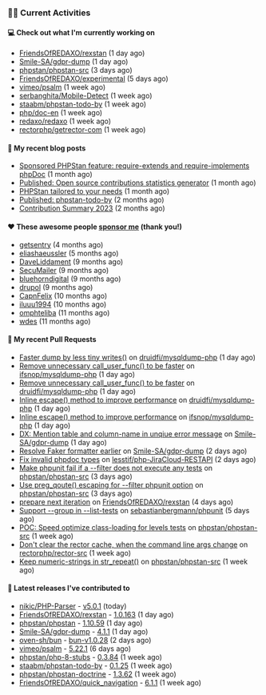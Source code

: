 ### 👨‍💻 Current Activities


#### 💻 Check out what I'm currently working on

- [FriendsOfREDAXO/rexstan](https://github.com/FriendsOfREDAXO/rexstan) (1 day ago)
- [Smile-SA/gdpr-dump](https://github.com/Smile-SA/gdpr-dump) (1 day ago)
- [phpstan/phpstan-src](https://github.com/phpstan/phpstan-src) (3 days ago)
- [FriendsOfREDAXO/experimental](https://github.com/FriendsOfREDAXO/experimental) (5 days ago)
- [vimeo/psalm](https://github.com/vimeo/psalm) (1 week ago)
- [serbanghita/Mobile-Detect](https://github.com/serbanghita/Mobile-Detect) (1 week ago)
- [staabm/phpstan-todo-by](https://github.com/staabm/phpstan-todo-by) (1 week ago)
- [php/doc-en](https://github.com/php/doc-en) (1 week ago)
- [redaxo/redaxo](https://github.com/redaxo/redaxo) (1 week ago)
- [rectorphp/getrector-com](https://github.com/rectorphp/getrector-com) (1 week ago)


#### 📜 My recent blog posts

- [Sponsored PHPStan feature: require-extends and require-implements phpDoc](https://staabm.github.io/2024/01/15/phpstan-require-extends-implements.html) (1 month ago)
- [Published: Open source contributions statistics generator](https://staabm.github.io/2024/01/10/oss-contribs-published.html) (1 month ago)
- [PHPStan tailored to your needs](https://staabm.github.io/2024/01/01/phpstan-customizing.html) (1 month ago)
- [Published: phpstan-todo-by](https://staabm.github.io/2023/12/17/phpstan-todo-by-published.html) (2 months ago)
- [Contribution Summary 2023](https://staabm.github.io/2023/12/07/contribution-summary-2023.html) (2 months ago)


#### ❤️ These awesome people [sponsor me](https://github.com/sponsors/staabm) (thank you!)

- [getsentry](https://github.com/getsentry) (4 months ago)
- [eliashaeussler](https://github.com/eliashaeussler) (5 months ago)
- [DaveLiddament](https://github.com/DaveLiddament) (9 months ago)
- [SecuMailer](https://github.com/SecuMailer) (9 months ago)
- [bluehorndigital](https://github.com/bluehorndigital) (9 months ago)
- [drupol](https://github.com/drupol) (9 months ago)
- [CapnFelix](https://github.com/CapnFelix) (10 months ago)
- [iluuu1994](https://github.com/iluuu1994) (10 months ago)
- [omphteliba](https://github.com/omphteliba) (11 months ago)
- [wdes](https://github.com/wdes) (11 months ago)


#### 🔨 My recent Pull Requests

- [Faster dump by less tiny writes()](https://github.com/druidfi/mysqldump-php/pull/37) on [druidfi/mysqldump-php](https://github.com/druidfi/mysqldump-php) (1 day ago)
- [Remove unnecessary call_user_func() to be faster](https://github.com/ifsnop/mysqldump-php/pull/278) on [ifsnop/mysqldump-php](https://github.com/ifsnop/mysqldump-php) (1 day ago)
- [Remove unnecessary call_user_func() to be faster](https://github.com/druidfi/mysqldump-php/pull/36) on [druidfi/mysqldump-php](https://github.com/druidfi/mysqldump-php) (1 day ago)
- [Inline escape() method to improve performance](https://github.com/druidfi/mysqldump-php/pull/34) on [druidfi/mysqldump-php](https://github.com/druidfi/mysqldump-php) (1 day ago)
- [Inline escape() method to improve performance](https://github.com/ifsnop/mysqldump-php/pull/277) on [ifsnop/mysqldump-php](https://github.com/ifsnop/mysqldump-php) (1 day ago)
- [DX: Mention table and column-name in unqiue error message](https://github.com/Smile-SA/gdpr-dump/pull/110) on [Smile-SA/gdpr-dump](https://github.com/Smile-SA/gdpr-dump) (1 day ago)
- [Resolve Faker formatter earlier](https://github.com/Smile-SA/gdpr-dump/pull/108) on [Smile-SA/gdpr-dump](https://github.com/Smile-SA/gdpr-dump) (2 days ago)
- [Fix invalid phpdoc types](https://github.com/lesstif/php-JiraCloud-RESTAPI/pull/74) on [lesstif/php-JiraCloud-RESTAPI](https://github.com/lesstif/php-JiraCloud-RESTAPI) (2 days ago)
- [Make phpunit fail if a --filter does not execute any tests](https://github.com/phpstan/phpstan-src/pull/2924) on [phpstan/phpstan-src](https://github.com/phpstan/phpstan-src) (3 days ago)
- [Use preg_qoute() escaping for --filter phpunit option](https://github.com/phpstan/phpstan-src/pull/2923) on [phpstan/phpstan-src](https://github.com/phpstan/phpstan-src) (3 days ago)
- [prepare next iteration](https://github.com/FriendsOfREDAXO/rexstan/pull/671) on [FriendsOfREDAXO/rexstan](https://github.com/FriendsOfREDAXO/rexstan) (4 days ago)
- [Support --group in --list-tests](https://github.com/sebastianbergmann/phpunit/pull/5703) on [sebastianbergmann/phpunit](https://github.com/sebastianbergmann/phpunit) (5 days ago)
- [POC: Speed optimize class-loading for levels tests](https://github.com/phpstan/phpstan-src/pull/2916) on [phpstan/phpstan-src](https://github.com/phpstan/phpstan-src) (1 week ago)
- [Don&#39;t clear the rector cache, when the command line args change](https://github.com/rectorphp/rector-src/pull/5617) on [rectorphp/rector-src](https://github.com/rectorphp/rector-src) (1 week ago)
- [Keep numeric-strings in str_repeat()](https://github.com/phpstan/phpstan-src/pull/2914) on [phpstan/phpstan-src](https://github.com/phpstan/phpstan-src) (1 week ago)


#### 🔭 Latest releases I've contributed to

- [nikic/PHP-Parser](https://github.com/nikic/PHP-Parser) - [v5.0.1](https://github.com/nikic/PHP-Parser/releases/tag/v5.0.1) (today)
- [FriendsOfREDAXO/rexstan](https://github.com/FriendsOfREDAXO/rexstan) - [1.0.163](https://github.com/FriendsOfREDAXO/rexstan/releases/tag/1.0.163) (1 day ago)
- [phpstan/phpstan](https://github.com/phpstan/phpstan) - [1.10.59](https://github.com/phpstan/phpstan/releases/tag/1.10.59) (1 day ago)
- [Smile-SA/gdpr-dump](https://github.com/Smile-SA/gdpr-dump) - [4.1.1](https://github.com/Smile-SA/gdpr-dump/releases/tag/4.1.1) (1 day ago)
- [oven-sh/bun](https://github.com/oven-sh/bun) - [bun-v1.0.28](https://github.com/oven-sh/bun/releases/tag/bun-v1.0.28) (2 days ago)
- [vimeo/psalm](https://github.com/vimeo/psalm) - [5.22.1](https://github.com/vimeo/psalm/releases/tag/5.22.1) (6 days ago)
- [phpstan/php-8-stubs](https://github.com/phpstan/php-8-stubs) - [0.3.84](https://github.com/phpstan/php-8-stubs/releases/tag/0.3.84) (1 week ago)
- [staabm/phpstan-todo-by](https://github.com/staabm/phpstan-todo-by) - [0.1.25](https://github.com/staabm/phpstan-todo-by/releases/tag/0.1.25) (1 week ago)
- [phpstan/phpstan-doctrine](https://github.com/phpstan/phpstan-doctrine) - [1.3.62](https://github.com/phpstan/phpstan-doctrine/releases/tag/1.3.62) (1 week ago)
- [FriendsOfREDAXO/quick_navigation](https://github.com/FriendsOfREDAXO/quick_navigation) - [6.1.1](https://github.com/FriendsOfREDAXO/quick_navigation/releases/tag/6.1.1) (1 week ago)
